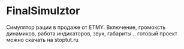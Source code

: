 # FinalSimulztor
Симулятор рации в продаже от ETMY. Включение, громоксть динамиков, работа индикаторов, звук, габариты... 
готовый проект можно скачать на stoptut.ru
